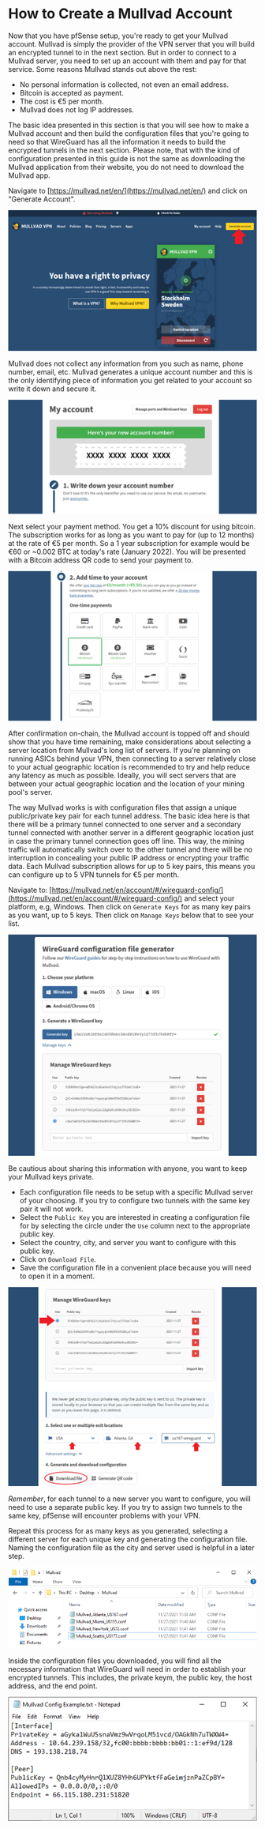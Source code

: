 # How to Create a Mullvad Account 
Now that you have pfSense setup, you're ready to get your Mullvad account. Mullvad is simply the provider of the VPN server that you will build an encrypted tunnel to in the next section. But in order to connect to a Mullvad server, you need to set up an account with them and pay for that service. Some reasons Mullvad stands out above the rest:

- No personal information is collected, not even an email address. 
- Bitcoin is accepted as payment.
- The cost is €5 per month. 
- Mullvad does not log IP addresses. 

The basic idea presented in this section is that you will see how to make a Mullvad account and then build the configuration files that you're going to need so that WireGuard has all the information it needs to build the encrypted tunnels in the next section. Please note, that with the kind of configuration presented in this guide is not the same as downloading the Mullvad application from their website, you do not need to download the Mullvad app.  

Navigate to [https://mullvad.net/en/](https://mullvad.net/en/) and click on "Generate Account".

![](assets/Mullvad0.png)

Mullvad does not collect any information from you such as name, phone number, email, etc. Mullvad generates a unique account number and this is the only identifying piece of information you get related to your account so write it down and secure it.   

![](assets/Mullvad1.png)

Next select your payment method. You get a 10% discount for using bitcoin. The subscription works for as long as you want to pay for (up to 12 months) at the rate of €5 per month. So a 1 year subscription for example would be €60 or ~0.002 BTC at today's rate (January 2022). You will be presented with a Bitcoin address QR code to send your payment to.

![](assets/Mullvad2.png)

After confirmation on-chain, the Mullvad account is topped off and should show that you have time remaining, make considerations about selecting a server location from Mullvad's long list of servers. If you're planning on running ASICs behind your VPN, then connecting to a server relatively close to your actual geographic location is recommended to try and help reduce any latency as much as possible. Ideally, you will sect servers that are between your actual geographic location and the location of your mining pool's server. 

The way Mullvad works is with configuration files that assign a unique public/private key pair for each tunnel address. The basic idea here is that there will be a primary tunnel connected to one server and a secondary tunnel connected with another server in a different geographic location just in case the primary tunnel connection goes off line. This way, the mining traffic will automatically switch over to the other tunnel and there will be no interruption in concealing your public IP address or encrypting your traffic data. Each Mullvad subscription allows for up to 5 key pairs, this means you can configure up to 5 VPN tunnels for €5 per month.  

Navigate to: [https://mullvad.net/en/account/#/wireguard-config/](https://mullvad.net/en/account/#/wireguard-config/) and select your platform, e.g, Windows. Then click on `Generate Keys` for as many key pairs as you want, up to 5 keys. Then click on `Manage Keys` below that to see your list.

![](assets/Mullvad3.png)

Be cautious about sharing this information with anyone, you want to keep your Mullvad keys private. 

- Each configuration file needs to be setup with a specific Mullvad server of your choosing. If you try to configure two tunnels with the same key pair it will not work. 
- Select the `Public Key` you are interested in creating a configuration file for by selecting the circle under the `Use` column next to the appropriate public key. 
- Select the country, city, and server you want to configure with this public key.
- Click on `Download File`. 
- Save the configuration file in a convenient place because you will need to open it in a moment. 

![](assets/Mullvad4.png)

*Remember*, for each tunnel to a new server you want to configure, you will need to use a separate public key. If you try to assign two tunnels to the same key, pfSense will encounter problems with your VPN. 

Repeat this process for as many keys as you generated, selecting a different server for each unique key and generating the configuration file. Naming the configuration file as the city and server used is helpful in a later step.

<p align="center">
  <img src="assets/Mullvad5.png">
</p>  

Inside the configuration files you downloaded, you will find all the necessary information that WireGuard will need in order to establish your encrypted tunnels. This includes, the private keym, the public key, the host address, and the end point. 

<p align="center">
  <img src="assets/Mullvad6.png">
</p>

